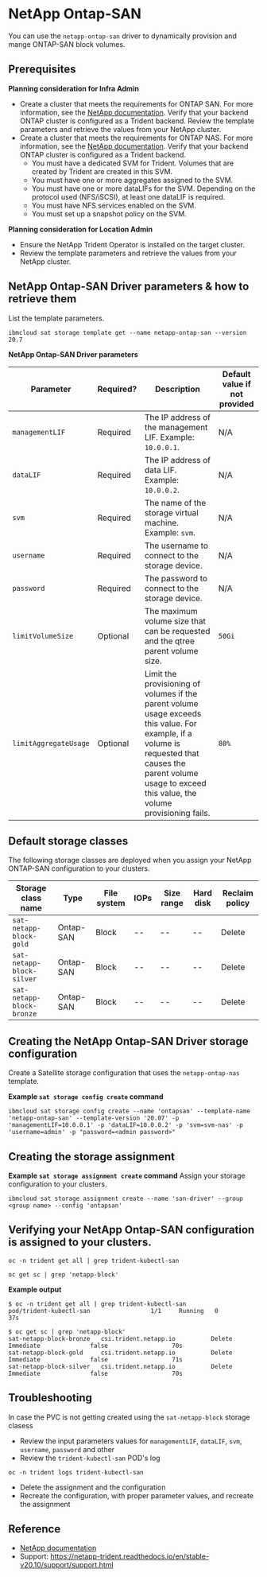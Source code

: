 # NetApp Ontap-SAN

You can use the `netapp-ontap-san` driver to dynamically provision and mange ONTAP-SAN block volumes.

## Prerequisites

**Planning consideration for Infra Admin**
* Create a cluster that meets the requirements for ONTAP SAN. For more information, see the [NetApp documentation](https://netapp-trident.readthedocs.io/en/stable-v20.07/support/requirements.html). Verify that your backend ONTAP cluster is configured as a Trident backend.
Review the template parameters and retrieve the values from your NetApp cluster.
* Create a cluster that meets the requirements for ONTAP NAS. For more information, see the [NetApp documentation](https://netapp-trident.readthedocs.io/en/stable-v20.07/support/requirements.html). Verify that your backend ONTAP cluster is configured as a Trident backend.
   * You must have a dedicated SVM for Trident. Volumes that are created by Trident are created in this SVM.
   * You must have one or more aggregates assigned to the SVM.
   * You must have one or more dataLIFs for the SVM. Depending on the protocol used (NFS/iSCSI), at least one dataLIF is required.
   * You must have NFS services enabled on the SVM.
   * You must set up a snapshot policy on the SVM.

**Planning consideration for Location Admin**
* Ensure the NetApp Trident Operator is installed on the target cluster.
* Review the template parameters and retrieve the values from your NetApp cluster.


## NetApp Ontap-SAN Driver parameters & how to retrieve them

List the template parameters.
```
ibmcloud sat storage template get --name netapp-ontap-san --version 20.7
```

**NetApp Ontap-SAN Driver parameters**

| Parameter | Required? | Description | Default value if not provided |
| --- | --- | --- | --- |
| `managementLIF` | Required | The IP address of the management LIF. Example: `10.0.0.1`. | N/A |
| `dataLIF` | Required | The IP address of data LIF. Example: `10.0.0.2`. | N/A | 
| `svm` | Required | The name of the storage virtual machine. Example: `svm`. | N/A | 
| `username` | Required | The username to connect to the storage device. | N/A |
| `password` | Required | The password to connect to the storage device. | N/A |
| `limitVolumeSize` | Optional | The maximum volume size that can be requested and the qtree parent volume size. | `50Gi` |
| `limitAggregateUsage` | Optional | Limit the provisioning of volumes if the parent volume usage exceeds this value. For example, if a volume is requested that causes the parent volume usage to exceed this value, the volume provisioning fails.  | `80%` |

## Default storage classes

The following storage classes are deployed when you assign your NetApp ONTAP-SAN configuration to your clusters.

| Storage class name | Type | File system | IOPs | Size range | Hard disk | Reclaim policy |
| --- | --- | --- | --- | --- | --- | --- |
| `sat-netapp-block-gold` | Ontap-SAN | Block | -- | -- | -- | Delete |
| `sat-netapp-block-silver` | Ontap-SAN | Block | -- | -- | -- | Delete |
| `sat-netapp-block-bronze` | Ontap-SAN | Block | -- | -- | -- | Delete | 


## Creating the NetApp Ontap-SAN Driver storage configuration

Create a Satellite storage configuration that uses the `netapp-ontap-nas` template.

**Example `sat storage config create` command**

```
ibmcloud sat storage config create --name 'ontapsan' --template-name 'netapp-ontap-san' --template-version '20.07' -p 'managementLIF=10.0.0.1' -p 'dataLIF=10.0.0.2' -p 'svm=svm-nas' -p 'username=admin' -p "password=<admin password>"
```

## Creating the storage assignment

**Example `sat storage assignment create` command**
Assign your storage configuration to your clusters.
```
ibmcloud sat storage assignment create --name 'san-driver' --group <group name> --config 'ontapsan'
```

## Verifying your NetApp Ontap-SAN configuration is assigned to your clusters.


```
oc -n trident get all | grep trident-kubectl-san
```
```
oc get sc | grep 'netapp-block'
```

**Example output**

```
$ oc -n trident get all | grep trident-kubectl-san
pod/trident-kubectl-san                 1/1     Running   0          37s
```
```
$ oc get sc | grep 'netapp-block'
sat-netapp-block-bronze   csi.trident.netapp.io          Delete          Immediate              false                  70s
sat-netapp-block-gold     csi.trident.netapp.io          Delete          Immediate              false                  71s
sat-netapp-block-silver   csi.trident.netapp.io          Delete          Immediate              false                  70s
```

## Troubleshooting

In case the PVC is not getting created using the `sat-netapp-block` storage clasess
- Review the input parameters values for `managementLIF`, `dataLIF`, `svm`, `username`, `password` and other
- Review the `trident-kubectl-san` POD's log
```
oc -n trident logs trident-kubectl-san
```
- Delete the assignment and the configuration
- Recreate the configuration, with proper parameter values, and recreate the assignment

## Reference

- [NetApp documentation](https://netapp-trident.readthedocs.io/en/stable-v20.07/kubernetes/operations/tasks/backends/ontap/ontap-san/index.html)
- Support: https://netapp-trident.readthedocs.io/en/stable-v20.10/support/support.html
